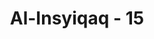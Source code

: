 ---
title: "Al-Insyiqaq - 15"
no: 15
arabic_no: ١٥
ayah: بَلٰىۛ اِنَّ رَبَّهٗ كَانَ بِهٖ بَصِيْرًاۗ 
translation: "Tidak demikian, sesungguhnya Tuhannya selalu melihatnya. "
tafsir: "Dalam ayat ini, Allah menegaskan bahwa mereka sesungguhnya akan kembali kepada-Nya dan akan menerima hasil perbuatan mereka di dunia. Orang yang saleh dan patuh mengerjakan perintah-Nya akan dimasukkan ke dalam surga, sedang orang yang durhaka dan banyak berbuat maksiat akan dimasukkan ke dalam neraka."
---